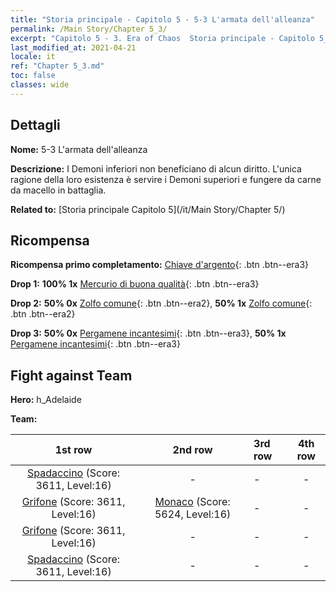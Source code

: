 ```yaml
---
title: "Storia principale - Capitolo 5 - 5-3 L'armata dell'alleanza"
permalink: /Main Story/Chapter 5_3/
excerpt: "Capitolo 5 - 3. Era of Chaos  Storia principale - Capitolo 5_3. 5-3 L'armata dell'alleanza"
last_modified_at: 2021-04-21
locale: it
ref: "Chapter 5_3.md"
toc: false
classes: wide
---
```


## Dettagli

 **Nome:** 5-3 L'armata dell'alleanza

 **Descrizione:** I Demoni inferiori non beneficiano di alcun diritto. L'unica ragione della loro esistenza è servire i Demoni superiori e fungere da carne da macello in battaglia.

 **Related to:** [Storia principale Capitolo 5](/it/Main Story/Chapter 5/)

## Ricompensa

 **Ricompensa primo completamento:** [Chiave d'argento](/it/Items/con_693/){: .btn .btn--era3}

 **Drop 1:** **100% 1x** [Mercurio di buona qualità](/it/Items/mat_14/){: .btn .btn--era3}

 **Drop 2:** **50% 0x** [Zolfo comune](/it/Items/mat_9/){: .btn .btn--era2}, **50% 1x** [Zolfo comune](/it/Items/mat_9/){: .btn .btn--era2}

 **Drop 3:** **50% 0x** [Pergamene incantesimi](/it/Items/con_694/){: .btn .btn--era3}, **50% 1x** [Pergamene incantesimi](/it/Items/con_694/){: .btn .btn--era3}


## Fight against Team
 **Hero:** h_Adelaide

 **Team:**


  | 1st row | 2nd row | 3rd row | 4th row |
  |:----:|:----:|:----|:----:|
  | [Spadaccino](/it/units/Swordsman/) (Score: 3611, Level:16)  | - | - | - |
  | [Grifone](/it/units/Griffin/) (Score: 3611, Level:16)  | [Monaco](/it/units/Monk/) (Score: 5624, Level:16)  | - | - |
  | [Grifone](/it/units/Griffin/) (Score: 3611, Level:16)  | - | - | - |
  | [Spadaccino](/it/units/Swordsman/) (Score: 3611, Level:16)  | - | - | - |


